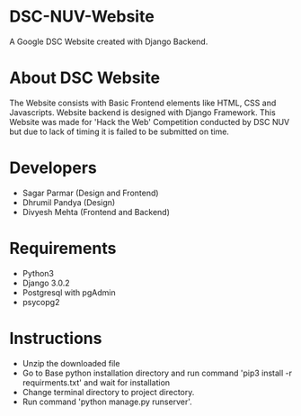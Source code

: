 # DSC-NUV-Website
A Google DSC Website created with Django Backend.

# About DSC Website
The Website consists with Basic Frontend elements like HTML, CSS and Javascripts. Website backend is designed with Django Framework. This Website was made for 'Hack the Web' Competition conducted by DSC NUV but due to lack of timing it is failed to be submitted on time.

# Developers
- Sagar Parmar (Design and Frontend)
- Dhrumil Pandya (Design)
- Divyesh Mehta (Frontend and Backend)

# Requirements
- Python3
- Django 3.0.2
- Postgresql with pgAdmin
- psycopg2

# Instructions

- Unzip the downloaded file
- Go to Base python installation directory and run command 'pip3 install -r requirments.txt' and wait for installation
- Change terminal directory to project directory.
- Run command 'python manage.py runserver'.

